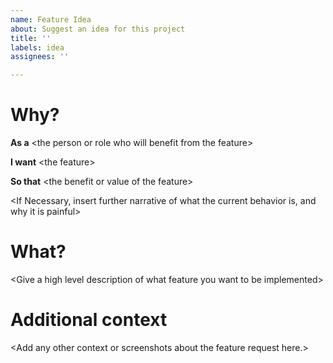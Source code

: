 ```yaml
---
name: Feature Idea
about: Suggest an idea for this project
title: ''
labels: idea
assignees: ''

---
```


# Why?

**As a** \<the person or role who will benefit from the feature\>

**I want** \<the feature\>

**So that** \<the benefit or value of the feature\>

<If Necessary, insert further narrative of what the current behavior is, and why it is painful>

# What?

\<Give a high level description of what feature you want to be implemented\>

# Additional context

\<Add any other context or screenshots about the feature request here.\>
